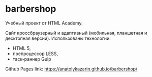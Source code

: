 # barbershop

Учебный проект от HTML Academy.

Сайт кроссбраузерный и адаптивный (мобильная, планшетная и десктопная версии).
Использованы технологии:
- HTML 5, 
- препроцессор LESS,
- таск-раннер Gulp

Github Pages link: 
https://anatolykazarin.github.io/barbershop/
